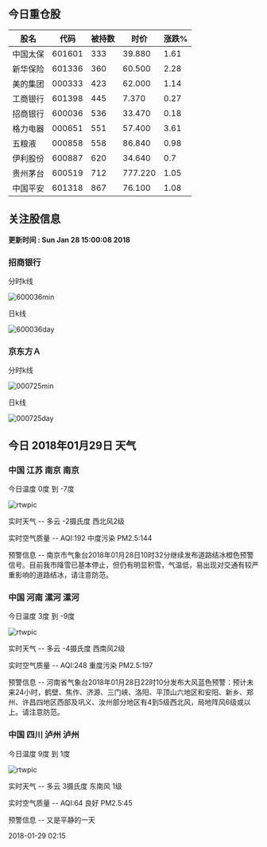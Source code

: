
## 今日重仓股 

|股名|代码|被持数|时价|涨跌%|
|---|---|---|---|---|
|中国太保|601601|333|39.880|1.61|
|新华保险|601336|360|60.500|2.28|
|美的集团|000333|423|62.000|1.14|
|工商银行|601398|445|7.370|0.27|
|招商银行|600036|536|33.470|0.18|
|格力电器|000651|551|57.400|3.61|
|五粮液|000858|558|86.840|0.98|
|伊利股份|600887|620|34.640|0.7|
|贵州茅台|600519|712|777.220|1.05|
|中国平安|601318|867|76.100|1.08|

## 关注股信息
**更新时间 : Sun Jan 28 15:00:08 2018**
### 招商银行 
分时k线

![600036min](http://image.sinajs.cn/newchart/min/n/sh600036.gif)

日k线

![600036day](http://image.sinajs.cn/newchart/daily/n/sh600036.gif)

### 京东方Ａ 
分时k线

![000725min](http://image.sinajs.cn/newchart/min/n/sz000725.gif)

日k线

![000725day](http://image.sinajs.cn/newchart/daily/n/sz000725.gif)
## 今日 2018年01月29日 天气
### 中国 江苏 南京 南京

今日温度 0度 到 -7度

![rtwpic](http://app1.showapi.com/weather/icon/night/01.png)

实时天气 -- 多云 -2摄氏度 西北风2级

实时空气质量 -- AQI:192 中度污染 PM2.5:144

预警信息 -- 南京市气象台2018年01月28日10时32分继续发布道路结冰橙色预警信号。目前我市降雪已基本停止，但仍有明显积雪，气温低，易出现对交通有较严重影响的道路结冰，请注意防范。
    
### 中国 河南 漯河 漯河

今日温度 3度 到 -9度

![rtwpic](http://app1.showapi.com/weather/icon/night/01.png)

实时天气 -- 多云 -4摄氏度 西南风2级

实时空气质量 -- AQI:248 重度污染 PM2.5:197

预警信息 -- 河南省气象台2018年01月28日22时10分发布大风蓝色预警：预计未来24小时，鹤壁、焦作、济源、三门峡、洛阳、平顶山六地区和安阳、新乡、郑州、许昌四地区西部及巩义、汝州部分地区有4到5级西北风，局地阵风6级或以上。请注意防范。
    
### 中国 四川 泸州 泸州

今日温度 9度 到 1度

![rtwpic](http://app1.showapi.com/weather/icon/night/01.png)

实时天气 -- 多云 3摄氏度 东南风 1级

实时空气质量 -- AQI:64 良好 PM2.5:45

预警信息 -- 又是平静的一天
    
2018-01-29 02:15